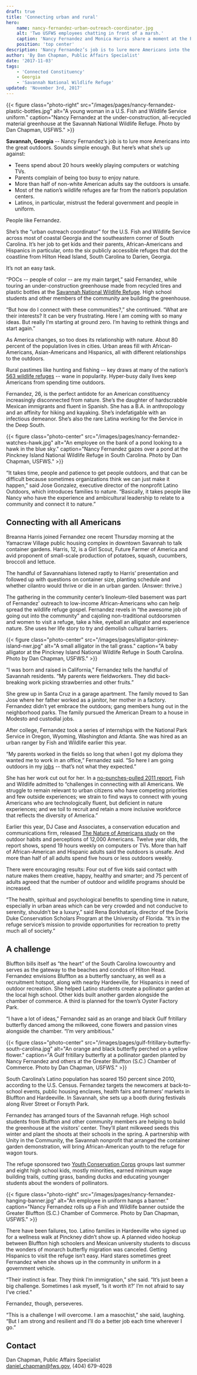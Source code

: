 ```yaml
---
draft: true
title: 'Connecting urban and rural'
hero:
    name: nancy-fernandez-urban-outreach-coordinator.jpg
    alt: 'Two USFWS employees chatting in front of a marsh.'
    caption: 'Nancy Fernandez and Monica Harris share a moment at the Pinckney Island National Wildlife Refuge in South Carolina. Photo by Dan Chapman, USFWS.'
    position: 'top center'
description: 'Nancy Fernandez’s job is to lure more Americans into the great outdoors. Sounds simple enough. But here’s what she’s up against:'
author: 'By Dan Chapman, Public Affairs Specialist'
date: '2017-11-03'
tags:
    - 'Connected Constituency'
    - Georgia
    - 'Savannah National Wildlife Refuge'
updated: 'November 3rd, 2017'
---
```


{{< figure class="photo-right" src="/images/pages/nancy-fernandez-plastic-bottles.jpg" alt="A young woman in a U.S. Fish and Wildlife Service uniform." caption="Nancy Fernandez at the under-construction, all-recycled material greenhouse at the Savannah National Wildlife Refuge. Photo by Dan Chapman, USFWS." >}}

**Savannah, Georgia** -- Nancy Fernandez’s job is to lure more Americans into the great outdoors. Sounds simple enough. But here’s what she’s up against:

- Teens spend about 20 hours weekly playing computers or watching TVs.
- Parents complain of being too busy to enjoy nature.
- More than half of non-white American adults say the outdoors is unsafe.
- Most of the nation’s wildlife refuges are far from the nation’s population centers.
- Latinos, in particular, mistrust the federal government and people in uniform.

People like Fernandez. 

She’s the “urban outreach coordinator” for the U.S. Fish and Wildlife Service across most of coastal Georgia and the southeastern corner of South Carolina. It’s her job to get kids and their parents, African-Americans and Hispanics in particular, onto the six publicly accessible refuges that dot the coastline from Hilton Head Island, South Carolina to Darien, Georgia.

It’s not an easy task.

“POCs -- people of color -- are my main target,” said Fernandez, while touring an under-construction greenhouse made from recycled tires and plastic bottles at the [Savannah National Wildlife Refuge](https://www.fws.gov/refuge/savannah/). High school students and other members of the community are building the greenhouse.

“But how do I connect with these communities?,” she continued. “What are their interests? It can be very frustrating. Here I am coming with so many ideas. But really I’m starting at ground zero. I’m having to rethink things and start again.”

As America changes, so too does its relationship with nature. About 80 percent of the population lives in cities. Urban areas fill with African-Americans, Asian-Americans and Hispanics, all with different relationships to the outdoors.

Rural pastimes like hunting and fishing -- key draws at many of the nation’s [563 wildlife refuges](https://www.fws.gov/refuges/refugeLocatorMaps/) -- wane in popularity. Hyper-busy daily lives keep Americans from spending time outdoors.

Fernandez, 26, is the perfect antidote for an American constituency increasingly disconnected from nature. She’s the daughter of hardscrabble Mexican immigrants and fluent in Spanish. She has a B.A. in anthropology and an affinity for hiking and kayaking. She’s indefatigable with an infectious demeanor. She’s also the rare Latina working for the Service in the Deep South.

{{< figure class="photo-center" src="/images/pages/nancy-fernandez-watches-hawk.jpg" alt="An employee on the bank of a pond looking to a hawk in the blue sky." caption="Nancy Fernandez gazes over a pond at the Pinckney Island National Wildlife Refuge in South Carolina. Photo by Dan Chapman, USFWS." >}}

“It takes time, people and patience to get people outdoors, and that can be difficult because sometimes organizations think we can just make it happen,” said Jose Gonzalez, executive director of the nonprofit Latino Outdoors, which introduces families to nature. “Basically, it takes people like Nancy who have the experience and ambicultural leadership to relate to a community and connect it to nature.” 

## Connecting with all Americans

Breanna Harris joined Fernandez one recent Thursday morning at the Yamacraw Village public housing complex in downtown Savannah to talk container gardens. Harris, 12, is a Girl Scout, Future Farmer of America and avid proponent of small-scale production of potatoes, squash, cucumbers, broccoli and lettuce. 

The handful of Savannahians listened raptly to Harris’ presentation and followed up with questions on container size, planting schedule and whether cilantro would thrive or die in an urban garden. (Answer: thrive.)

The gathering in the community center’s linoleum-tiled basement was part of Fernandez’ outreach to low-income African-Americans who can help spread the wildlife refuge gospel. Fernandez revels in “the awesome job of going out into the community” and cajoling non-traditional outdoorsmen and women to visit a refuge, take a hike, eyeball an alligator and experience nature. She uses her life story to try and demolish cultural barriers.

{{< figure class="photo-center" src="/images/pages/alligator-pinkney-island-nwr.jpg" alt="A small alligator in the tall grass." caption="A baby alligator at the Pinckney Island National Wildlife Refuge in South Carolina. Photo by Dan Chapman, USFWS." >}}

“I was born and raised in California,” Fernandez tells the handful of Savannah residents. “My parents were fieldworkers. They did back-breaking work picking strawberries and other fruits.”

She grew up in Santa Cruz in a garage apartment. The family moved to San Jose where her father worked as a janitor, her mother in a factory. Fernandez didn’t yet embrace the outdoors; gang members hung out in the neighborhood parks. The family pursued the American Dream to a house in Modesto and custodial jobs. 

After college, Fernandez took a series of internships with the National Park Service in Oregon, Wyoming, Washington and Atlanta. She was hired as an urban ranger by Fish and Wildlife earlier this year.

“My parents worked in the fields so long that when I got my diploma they wanted me to work in an office,” Fernandez said. “So here I am going outdoors in my [jobs](/work-with-us) -- that’s not what they expected.”

She has her work cut out for her. In a [no-punches-pulled 2011 report](https://www.fws.gov/refuges/pdfs/FinalDocumentConservingTheFuture.pdf), Fish and Wildlife admitted to “challenges in connecting with all Americans. We struggle to remain relevant to urban citizens who have competing priorities and few outside experiences; we strain to find ways to connect with young Americans who are technologically fluent, but deficient in nature experiences; and we toil to recruit and retain a more inclusive workforce that reflects the diversity of America.”

Earlier this year, DJ Case and Associates, a conservation education and communications firm, released [The Nature of Americans study](https://natureofamericans.org/) on the outdoor habits and perceptions of 12,000 Americans. Twelve year olds, the report shows, spend 19 hours weekly on computers or TVs. More than half of African-American and Hispanic adults said the outdoors is unsafe. And more than half of all adults spend five hours or less outdoors weekly.

There were encouraging results: Four out of five kids said contact with nature makes them creative, happy, healthy and smarter; and 75 percent of adults agreed that the number of outdoor and wildlife programs should be increased.

“The health, spiritual and psychological benefits to spending time in nature, especially in urban areas which can be very crowded and not conducive to serenity, shouldn’t be a luxury,” said Rena Borkhataria, director of the Doris Duke Conservation Scholars Program at the University of Florida. “It’s in the refuge service’s mission to provide opportunities for recreation to pretty much all of society.” 

## A challenge

Bluffton bills itself as “the heart” of the South Carolina lowcountry and serves as the gateway to the beaches and condos of Hilton Head. Fernandez envisions Bluffton as a butterfly sanctuary, as well as a recruitment hotspot, along with nearby Hardeeville, for Hispanics in need of outdoor recreation. She helped Latino students create a pollinator garden at the local high school. Other kids built another garden alongside the chamber of commerce. A third is planned for the town’s Oyster Factory Park.

“I have a lot of ideas,” Fernandez said as an orange and black Gulf fritillary butterfly danced among the milkweed, cone flowers and passion vines alongside the chamber. “I’m very ambitious.”

{{< figure class="photo-center" src="/images/pages/gulf-fritillary-butterfly-south-carolina.jpg" alt="An orange and black butterfly perched on a yellow flower." caption="A Gulf fritillary butterfly at a pollinator garden planted by Nancy Fernandez and others at the Greater Bluffton (S.C.) Chamber of Commerce. Photo by Dan Chapman, USFWS." >}}

South Carolina’s Latino population has soared 150 percent since 2010, according to the U.S. Census. Fernandez targets the newcomers at back-to-school events, public housing enclaves, health fairs and farmers’ markets in Bluffton and Hardeeville. In Savannah, she sets up a booth during festivals along River Street or Forsyth Park. 

Fernandez has arranged tours of the Savannah refuge. High school students from Bluffton and other community members are helping to build the greenhouse at the visitors’ center. They’ll plant milkweed seeds this winter and plant the shoots at their schools in the spring. A partnership with Unity in the Community, the Savannah nonprofit that arranged the container garden demonstration, will bring African-American youth to the refuge for wagon tours.

The refuge sponsored two [Youth Conservation Corps](/work-with-us/internships/#for-high-school-students) groups last summer and eight high school kids, mostly minorities, earned minimum wage building trails, cutting grass, banding ducks and educating younger students about the wonders of pollinators.

{{< figure class="photo-right" src="/images/pages/nancy-fernandez-hanging-banner.jpg" alt="An employee in uniform hangs a banner." caption="Nancy Fernandez rolls up a Fish and Wildlife banner outside the Greater Bluffton (S.C.) Chamber of Commerce. Photo by Dan Chapman, USFWS." >}}

There have been failures, too. Latino families in Hardeeville who signed up for a wellness walk at Pinckney didn’t show up. A planned video hookup between Bluffton high schoolers and Mexican university students to discuss the wonders of monarch butterfly migration was canceled. Getting Hispanics to visit the refuge isn’t easy. Hard stares sometimes greet Fernandez when she shows up in the community in uniform in a government vehicle.

“Their instinct is fear. They think I’m immigration,” she said. “It’s just been a big challenge. Sometimes I ask myself, ‘Is it worth it?’ I’m not afraid to say I’ve cried.”

Fernandez, though, perseveres.

“This is a challenge I will overcome. I am a masochist,” she said, laughing. “But I am strong and resilient and I’ll do a better job each time wherever I go.” 

## Contact

Dan Chapman, Public Affairs Specialist  
[daniel_chapman@fws.gov](mailto:daniel_chapman@fws.gov), (404) 679-4028
